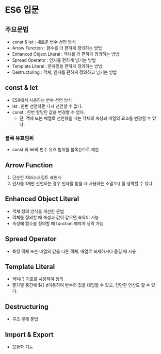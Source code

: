 # ES6 입문
## 주요문법
- const & let : 새로운 변수 선언 방식
- Arrow Function : 함수를 더 편하게 정의하는 방법
- Enhanced Object Literal : 객체를 더 편하게 정의하는 방법
- Spread Operator : 인자를 편하게 넘기는 방법
- Template Literal : 문자열을 편하게 정의하는 방법
- Destructuring : 객체, 인자를 편하게 정의하고 넘기는 방법

## const & let
- ES6에서 사용하는 변수 선언 방식
- let : 한번 선언하면 다시 선언할 수 없다.
- const : 한번 할당한 값을 변경할 수 없다. 
  - 단, 객체 또는 배열로 선언했을 때는 객체의 속성과 배열의 요소를 변경할 수 있다.
### 블록 유효범위
- const 와 let의 변수 유효 범위를 블록{}으로 제한

## Arrow Function
1. 단순한 자바스크립트 표현식
2. 인자를 1개만 선언하는 경우 인자를 받을 때 사용하는 소괄호() 를 생략할 수 있다.

## Enhanced Object Literal
- 객체 정의 방식을 개선한 문법
- 객체를 정의할 때 속성과 값이 같으면 축약이 가능
- 속성에 함수를 정의할 때 function 예약어 생략 가능

## Spread Operator
- 특정 객체 또는 배열의 값을 다른 객체, 배열로 복제하거나 옮길 때 사용

## Template Literal
- 백틱(`) 기호를 사용하여 정의
- 문자열 중간에 ${} d이용하여 변수의 값을 대입할 수 있고, 간단한 연산도 할 수 있다.

## Destructuring
- 구조 분해 문법

## Import & Export
- 모듈화 기능
